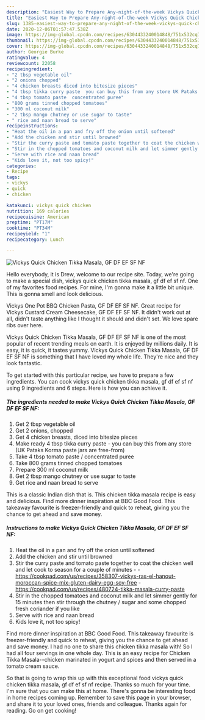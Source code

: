 ```yaml
---
description: "Easiest Way to Prepare Any-night-of-the-week Vickys Quick Chicken Tikka Masala, GF DF EF SF NF"
title: "Easiest Way to Prepare Any-night-of-the-week Vickys Quick Chicken Tikka Masala, GF DF EF SF NF"
slug: 1385-easiest-way-to-prepare-any-night-of-the-week-vickys-quick-chicken-tikka-masala-gf-df-ef-sf-nf
date: 2020-12-06T01:57:47.538Z
image: https://img-global.cpcdn.com/recipes/6304433240014848/751x532cq70/vickys-quick-chicken-tikka-masala-gf-df-ef-sf-nf-recipe-main-photo.jpg
thumbnail: https://img-global.cpcdn.com/recipes/6304433240014848/751x532cq70/vickys-quick-chicken-tikka-masala-gf-df-ef-sf-nf-recipe-main-photo.jpg
cover: https://img-global.cpcdn.com/recipes/6304433240014848/751x532cq70/vickys-quick-chicken-tikka-masala-gf-df-ef-sf-nf-recipe-main-photo.jpg
author: Georgie Burke
ratingvalue: 4
reviewcount: 22058
recipeingredient:
- "2 tbsp vegetable oil"
- "2 onions chopped"
- "4 chicken breasts diced into bitesize pieces"
- "4 tbsp tikka curry paste  you can buy this from any store UK Pataks Korma paste jars are freefrom"
- "4 tbsp tomato paste  concentrated puree"
- "800 grams tinned chopped tomatoes"
- "300 ml coconut milk"
- "2 tbsp mango chutney or use sugar to taste"
- " rice and naan bread to serve"
recipeinstructions:
- "Heat the oil in a pan and fry off the onion until softened"
- "Add the chicken and stir until browned"
- "Stir the curry paste and tomato paste together to coat the chicken well and let cook to season for a couple of minutes  https://cookpad.com/us/recipes/358307-vickys-ras-el-hanout-moroccan-spice-mix-gluten-dairy-egg-soy-free https://cookpad.com/us/recipes/480724-tikka-masala-curry-paste"
- "Stir in the chopped tomatoes and coconut milk and let simmer gently for 15 minutes then stir through the chutney / sugar and some chopped fresh coriander if you like"
- "Serve with rice and naan bread"
- "Kids love it, not too spicy!"
categories:
- Recipe
tags:
- vickys
- quick
- chicken

katakunci: vickys quick chicken 
nutrition: 169 calories
recipecuisine: American
preptime: "PT17M"
cooktime: "PT34M"
recipeyield: "1"
recipecategory: Lunch

---
```



![Vickys Quick Chicken Tikka Masala, GF DF EF SF NF](https://img-global.cpcdn.com/recipes/6304433240014848/751x532cq70/vickys-quick-chicken-tikka-masala-gf-df-ef-sf-nf-recipe-main-photo.jpg)

Hello everybody, it is Drew, welcome to our recipe site. Today, we're going to make a special dish, vickys quick chicken tikka masala, gf df ef sf nf. One of my favorites food recipes. For mine, I'm gonna make it a little bit unique. This is gonna smell and look delicious.

Vickys One Pot BBQ Chicken Pasta, GF DF EF SF NF. Great recipe for Vickys Custard Cream Cheesecake, GF DF EF SF NF. It didn&#39;t work out at all, didn&#39;t taste anything like I thought it should and didn&#39;t set. We love spare ribs over here.

Vickys Quick Chicken Tikka Masala, GF DF EF SF NF is one of the most popular of recent trending meals on earth. It is enjoyed by millions daily. It is easy, it is quick, it tastes yummy. Vickys Quick Chicken Tikka Masala, GF DF EF SF NF is something that I have loved my whole life. They're nice and they look fantastic.


To get started with this particular recipe, we have to prepare a few ingredients. You can cook vickys quick chicken tikka masala, gf df ef sf nf using 9 ingredients and 6 steps. Here is how you can achieve it.

<!--inarticleads1-->

##### The ingredients needed to make Vickys Quick Chicken Tikka Masala, GF DF EF SF NF:

1. Get 2 tbsp vegetable oil
1. Get 2 onions, chopped
1. Get 4 chicken breasts, diced into bitesize pieces
1. Make ready 4 tbsp tikka curry paste - you can buy this from any store (UK Pataks Korma paste jars are free-from)
1. Take 4 tbsp tomato paste / concentrated puree
1. Take 800 grams tinned chopped tomatoes
1. Prepare 300 ml coconut milk
1. Get 2 tbsp mango chutney or use sugar to taste
1. Get  rice and naan bread to serve


This is a classic Indian dish that is. This chicken tikka masala recipe is easy and delicious. Find more dinner inspiration at BBC Good Food. This takeaway favourite is freezer-friendly and quick to reheat, giving you the chance to get ahead and save money. 

<!--inarticleads2-->

##### Instructions to make Vickys Quick Chicken Tikka Masala, GF DF EF SF NF:

1. Heat the oil in a pan and fry off the onion until softened
1. Add the chicken and stir until browned
1. Stir the curry paste and tomato paste together to coat the chicken well and let cook to season for a couple of minutes -  - https://cookpad.com/us/recipes/358307-vickys-ras-el-hanout-moroccan-spice-mix-gluten-dairy-egg-soy-free - https://cookpad.com/us/recipes/480724-tikka-masala-curry-paste
1. Stir in the chopped tomatoes and coconut milk and let simmer gently for 15 minutes then stir through the chutney / sugar and some chopped fresh coriander if you like
1. Serve with rice and naan bread
1. Kids love it, not too spicy!


Find more dinner inspiration at BBC Good Food. This takeaway favourite is freezer-friendly and quick to reheat, giving you the chance to get ahead and save money. I had no one to share this chicken tikka masala with! So I had all four servings in one whole day. This is an easy recipe for Chicken Tikka Masala--chicken marinated in yogurt and spices and then served in a tomato cream sauce. 

So that is going to wrap this up with this exceptional food vickys quick chicken tikka masala, gf df ef sf nf recipe. Thanks so much for your time. I'm sure that you can make this at home. There's gonna be interesting food in home recipes coming up. Remember to save this page in your browser, and share it to your loved ones, friends and colleague. Thanks again for reading. Go on get cooking!

